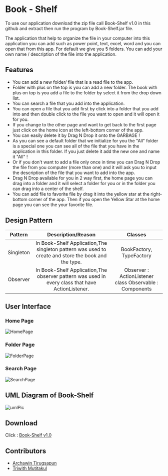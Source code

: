 # Book - Shelf



To use our application download the zip file call Book-Shelf v1.0 in this
github and extract then run the program by Book-Shelf.jar file.

The application that help to organize the file in your computer
into this application you can add such as power point, text, excel,
word and you can open that from this app. For default we give you
5 folders. You can add your own name / description of the file into 
the application.

## Features

- You can add a new folder/ file that is a read file to the app.
- Folder with plus on the top is you can add a new folder. The book with plus
on top is you add a file to the folder by select it from the drop down list.
- You can search a file that you add into the application.
- You can open a file that you add first by click into a folder that you add
into and then double click to the file you want to open and it will open it for you.
- If you change to the other page and want to get back to the first page just click on
the home icon at the left-bottom corner of the app.
- You can easily delete it by Drag N Drop it onto the GARBAGE !
- As you can see a default folder that we initialize for you the "All" folder is a special
one you can see all of the file that you have in the application in this folder. If you
just delete it add the new one and name it "All" !
- Or if you don't want to add a file only once in time you can Drag N Drop the
file from you computer (more than one) and it will ask you to input the description 
of the file that you want to add into the app.
- Drag N Drop available for you in 2 way first, the home page you can drag into a folder 
and it will select a folder for you or in the folder you can drag into a center of the shelf.
- You can add file to favorite file by drag it into the yellow star at the right-bottom corner
of the app. Then if you open the Yellow Star at the home page you can see the your
favorite file.

## Design Pattern

| Pattern    | Description/Reason | Classes |
|:----------:|:-----------:|:-------:|
| Singleton  | In Book-Shelf Application,The singleton pattern was used to create and store the book and the type. | BookFactory, TypeFactory |
| Observer | In Book-Shelf Application,The observer pattern was used in every class that have ActionListener. | Observer : ActionListener class Observable : Components  |

## User Interface

### Home Page
![HomePage](https://github.com/zepalz/Book-Shelf/raw/master/User%20Interface%20Picture/HomePagePic.jpg)

### Folder Page
![FolderPage](https://github.com/zepalz/Book-Shelf/raw/master/User%20Interface%20Picture/FolderPagePic.jpg)

### Search Page
![SearchPage](https://github.com/zepalz/Book-Shelf/raw/master/User%20Interface%20Picture/SearchPic.jpg)

## UML Diagram of Book-Shelf
![umlPic](https://github.com/zepalz/Book-Shelf/raw/master/User%20Interface%20Picture/UML-BookShelf.png)

## Download
Click : [Book-Shelf v1.0](https://github.com/zepalz/Book-Shelf/raw/master/Book-Shelf%20v1.0.rar)

## Contributors
- [Archawin Tirugsapun](https://github.com/zepalz)
- [Triwith Mutitakul](https://github.com/famefryer)

